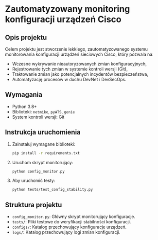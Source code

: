 # Zautomatyzowany monitoring konfiguracji urządzeń Cisco

## Opis projektu
Celem projektu jest stworzenie lekkiego, zautomatyzowanego systemu monitorowania konfiguracji urządzeń sieciowych Cisco, który pozwala na:
- Wczesne wykrywanie nieautoryzowanych zmian konfiguracyjnych,
- Rejestrowanie tych zmian w systemie kontroli wersji (Git),
- Traktowanie zmian jako potencjalnych incydentów bezpieczeństwa,
- Automatyzację procesów w duchu DevNet i DevSecOps.

## Wymagania
- Python 3.8+
- Biblioteki: `netmiko`, `pyATS`, `genie`
- System kontroli wersji: Git

## Instrukcja uruchomienia
1. Zainstaluj wymagane biblioteki:
   ```bash
   pip install -r requirements.txt
   ```
2. Uruchom skrypt monitorujący:
   ```bash
   python config_monitor.py
   ```
3. Aby uruchomić testy:
   ```bash
   python tests/test_config_stability.py
   ```

## Struktura projektu
- `config_monitor.py`: Główny skrypt monitorujący konfiguracje.
- `tests/`: Pliki testowe do weryfikacji stabilności konfiguracji.
- `configs/`: Katalog przechowujący konfiguracje urządzeń.
- `logs/`: Katalog przechowujący logi zmian konfiguracji.